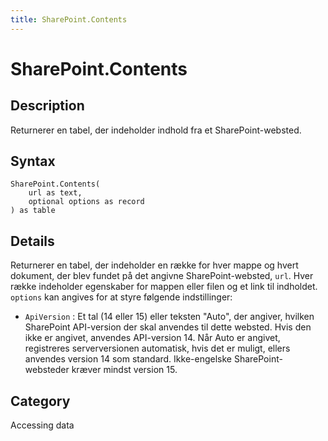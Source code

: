 ```yaml
---
title: SharePoint.Contents
---
```


# SharePoint.Contents


## Description

Returnerer en tabel, der indeholder indhold fra et SharePoint-websted.


## Syntax

```powerquery
SharePoint.Contents(
    url as text,
    optional options as record
) as table
```


## Details

Returnerer en tabel, der indeholder en række for hver mappe og hvert dokument, der blev fundet på det angivne SharePoint-websted, <code>url</code>. Hver række indeholder egenskaber for mappen eller filen og et link til indholdet. <code>options</code> kan angives for at styre følgende indstillinger:    <ul><li><code>ApiVersion</code> : Et tal (14 eller 15) eller teksten &quot;Auto&quot;, der angiver, hvilken SharePoint API-version der skal anvendes til dette websted. Hvis den ikke er angivet, anvendes API-version 14. N&#229;r Auto er angivet, registreres serverversionen automatisk, hvis det er muligt, ellers anvendes version 14 som standard. Ikke-engelske SharePoint-websteder kr&#230;ver mindst version 15.</li></ul>    



## Category
Accessing data
